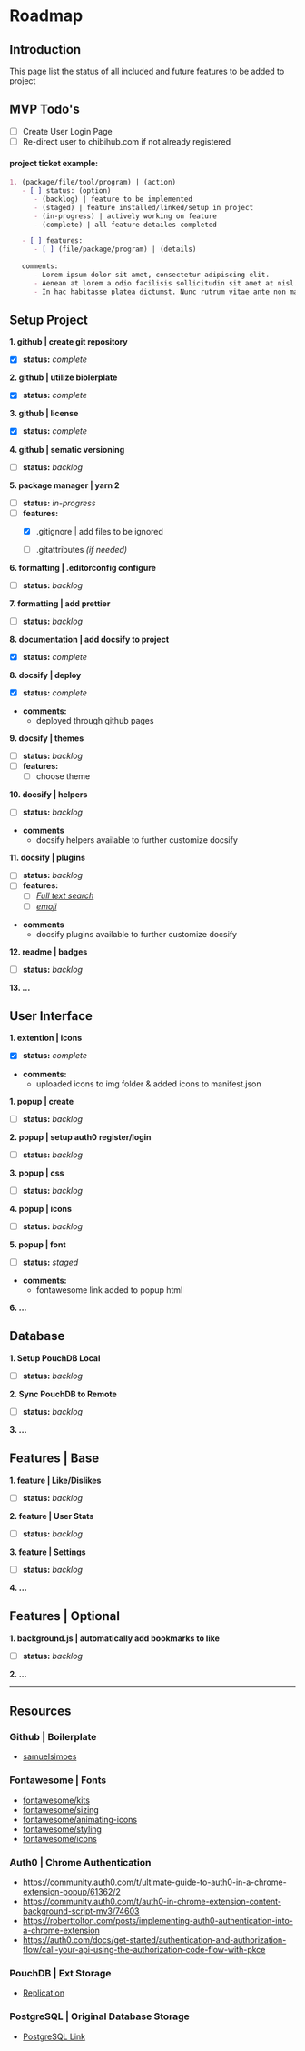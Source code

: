 # Roadmap

## Introduction

This page list the status of all included and future features to be added to project

## MVP Todo's

- [ ] Create User Login Page
- [ ] Re-direct user to chibihub.com if not already registered

#### project ticket example:
```markdown
1. (package/file/tool/program) | (action)
   - [ ] status: (option) 
      - (backlog) | feature to be implemented
      - (staged) | feature installed/linked/setup in project
      - (in-progress) | actively working on feature
      - (complete) | all feature detailes completed

   - [ ] features:
      - [ ] (file/package/program) | (details)
   
   comments:
      - Lorem ipsum dolor sit amet, consectetur adipiscing elit.
      - Aenean at lorem a odio facilisis sollicitudin sit amet at nisl.
      - In hac habitasse platea dictumst. Nunc rutrum vitae ante non maximus.
```

## Setup Project

**1. github | create git repository**

   - [x] **status:** *complete*

**2. github | utilize biolerplate**

   - [x] **status:** *complete*

**3. github | license**
   
   - [x] **status:** *complete*

**4. github | sematic versioning**
   
   - [ ] **status:** *backlog*

**5. package manager | yarn 2**

   - [ ] **status:** *in-progress*
   - [ ] **features:**
     - [x] .gitignore | add files to be ignored
     - [ ] .gitattributes *(if needed)*


**6. formatting | .editorconfig configure**

   - [ ] **status:** *backlog*

**7. formatting | add prettier**

   - [ ] **status:** *backlog*

**8. documentation | add docsify to project**

   - [x] **status:** *complete*

**8. docsify | deploy**

   - [x] **status:** *complete*
   - **comments:**
     - deployed through github pages

**9. docsify | themes**

   - [ ] **status:** *backlog*
   - [ ] **features:**
     - [ ] choose theme

**10. docsify | helpers**

   - [ ] **status:** *backlog*
   - **comments**
     - docsify helpers available to further customize docsify

**11. docsify | plugins**

   - [ ] **status:** *backlog*
   - [ ] **features:**
     - [ ] *[Full text search](https://docsify.js.org/#/plugins?id=full-text-search)*
     - [ ] *[emoji](https://docsify.js.org/#/plugins?id=emoji)*
   - **comments**
     - docsify plugins available to further customize docsify

**12. readme | badges**

   - [ ] **status:** *backlog*

**13. ...**

## User Interface

**1. extention | icons**

   - [x] **status:** *complete*
   - **comments:**
     -  uploaded icons to img folder & added icons to manifest.json
  
**1. popup | create**

   - [ ] **status:** *backlog*   

**2. popup | setup auth0 register/login**

   - [ ] **status:** *backlog*

**3. popup | css**

   - [ ] **status:** *backlog*

**4. popup | icons**

   - [ ] **status:** *backlog*

**5. popup | font**

   - [ ] **status:** *staged*

   - **comments:** 
     - fontawesome link added to popup html

**6. ...**

## Database

**1. Setup PouchDB Local**

   - [ ] **status:** *backlog*

**2. Sync PouchDB to Remote**

   - [ ] **status:** *backlog*

**3. ...**

## Features | Base

**1. feature | Like/Dislikes**

   - [ ] **status:** *backlog*

**2. feature | User Stats**

   - [ ] **status:** *backlog*

**3. feature | Settings**

   - [ ] **status:** *backlog*

**4. ...**

## Features | Optional

**1. background.js | automatically add bookmarks to like**

   - [ ] **status:** *backlog*

**2. ...**

---

## Resources

### Github | Boilerplate

- [samuelsimoes](https://github.com/samuelsimoes/chrome-extension-webpack-boilerplate)

### Fontawesome | Fonts

- [fontawesome/kits](https://fontawesome.com/kits)
- [fontawesome/sizing](https://fontawesome.com/docs/web/style/size)
- [fontawesome/animating-icons](https://fontawesome.com/docs/web/style/animate)
- [fontawesome/styling](https://fontawesome.com/docs/web/style/styling)
- [fontawesome/icons](https://fontawesome.com/icons)

### Auth0 | Chrome Authentication

- https://community.auth0.com/t/ultimate-guide-to-auth0-in-a-chrome-extension-popup/61362/2
- https://community.auth0.com/t/auth0-in-chrome-extension-content-background-script-mv3/74603
- https://roberttolton.com/posts/implementing-auth0-authentication-into-a-chrome-extension
- https://auth0.com/docs/get-started/authentication-and-authorization-flow/call-your-api-using-the-authorization-code-flow-with-pkce

### PouchDB | Ext Storage

- [Replication](https://pouchdb.com/guides/replication.html)

### PostgreSQL | Original Database Storage  

- [PostgreSQL Link](https://www.elephantsql.com/)
